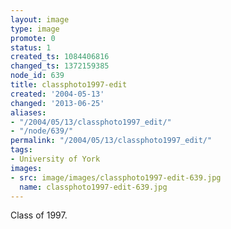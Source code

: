 ```yaml
---
layout: image
type: image
promote: 0
status: 1
created_ts: 1084406816
changed_ts: 1372159385
node_id: 639
title: classphoto1997-edit
created: '2004-05-13'
changed: '2013-06-25'
aliases:
- "/2004/05/13/classphoto1997_edit/"
- "/node/639/"
permalink: "/2004/05/13/classphoto1997_edit/"
tags:
- University of York
images:
- src: image/images/classphoto1997-edit-639.jpg
  name: classphoto1997-edit-639.jpg
---
```

Class of 1997.
